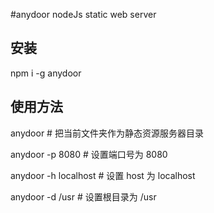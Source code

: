 #anydoor
nodeJs static web server

## 安装

npm i -g anydoor

## 使用方法

anydoor # 把当前文件夹作为静态资源服务器目录

anydoor -p 8080 # 设置端口号为 8080

anydoor -h localhost # 设置 host 为 localhost

anydoor -d /usr # 设置根目录为 /usr
